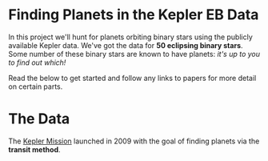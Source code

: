 # Finding Planets in the Kepler EB Data

In this project we'll hunt for planets orbiting binary stars using the publicly available Kepler data. We've got the data for __50 eclipsing binary stars__. Some number of these binary stars are known to have planets: _it's up to you to find out which!_

Read the below to get started and follow any links to papers for more detail on certain parts.

# The Data

The [Kepler Mission](https://en.wikipedia.org/wiki/Kepler_(spacecraft)) launched in 2009 with the goal of finding planets via the __transit method__.
